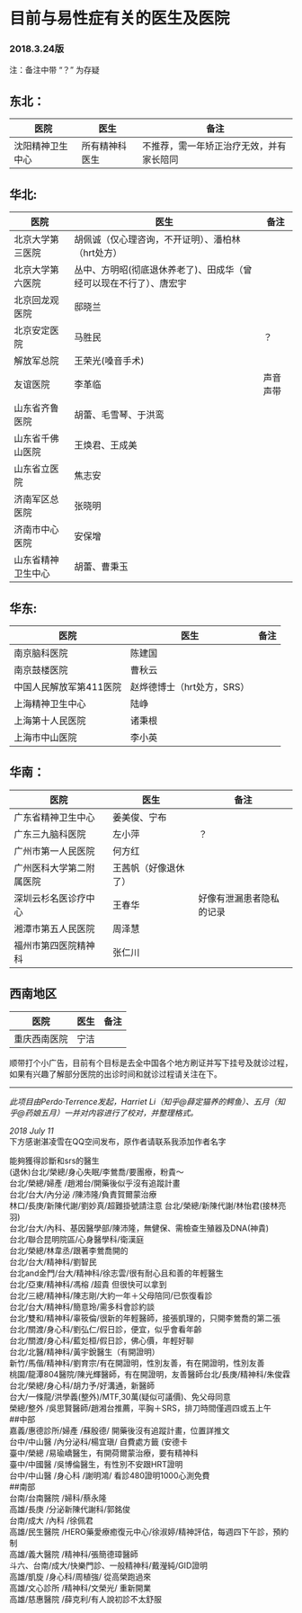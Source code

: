# 目前与易性症有关的医生及医院

### 2018.3.24版

注：备注中带 “？” 为存疑

## 东北：
| 医院 | 医生 | 备注 |
|-------|--------|--------|
| 沈阳精神卫生中心 | 所有精神科医生 | 不推荐，需一年矫正治疗无效，并有家长陪同 |

## 华北:
| 医院 | 医生 | 备注 |
|-------|--------|--------|
|北京大学第三医院|胡佩诚（仅心理咨询，不开证明）、潘柏林（hrt处方）| |
|北京大学第六医院|丛中、方明昭(彻底退休养老了)、田成华（曾经可以现在不行了）、唐宏宇| |
|北京回龙观医院|邸晓兰| |
|北京安定医院|马胜民|？|
|解放军总院|王荣光(嗓音手术)| |
|友谊医院|李革临|声音声带 |
|山东省齐鲁医院|胡蕾、毛雪琴、于洪鸾| |
|山东省千佛山医院|王焕君、王成美| |
|山东省立医院|焦志安| |
|济南军区总医院|张晓明| |
|济南市中心医院|安保增| |
|山东省精神卫生中心|胡蕾、曹秉玉| |

## 华东:
| 医院 | 医生 | 备注 |
|-------|--------|--------|
|南京脑科医院|陈建国| |
|南京鼓楼医院|曹秋云| |
|中国人民解放军第411医院|赵烨德博士（hrt处方，SRS）| |
|上海精神卫生中心|陆峥| |
|上海第十人民医院|诸秉根| |
|上海市中山医院|李小英| |

## 华南：
| 医院 | 医生 | 备注 |
|-------|--------|--------|
|广东省精神卫生中心|姜美俊、宁布| |
|广东三九脑科医院|左小萍|？|
|广州市第一人民医院|何方红| |
|广州医科大学第二附属医院|王茜帆（好像退休了）| |
|深圳云杉名医诊疗中心|王春华|好像有泄漏患者隐私的记录 |
|湘潭市第五人民医院|周泽慧| |
|福州市第四医院精神科|张仁川| |

## 西南地区
| 医院 | 医生 | 备注 |
|-------|--------|--------|
|重庆西南医院|宁洁| |

顺带打个小广告，目前有个目标是去全中国各个地方刷证并写下挂号及就诊过程，如果有兴趣了解部分医院的出诊时间和就诊过程请关注在下。

---
*此项目由Perdo·Terrence发起，Harriet Li（知乎@薛定猫养的鳄鱼）、五月（知乎@药娘五月）一并对内容进行了校对，并整理格式。*

*2018 July 11* 
 <br>
下方感谢湛凌雪在QQ空间发布，原作者请联系我添加作者名字 <br>

能夠獲得診斷和srs的醫生 <br>
(退休)台北/榮總/身心失眠/李鶯喬/要團療，粉貴～ <br>
台北/榮總/婦產    /趙湘台/開藥後似乎沒有追蹤計畫 <br>
台北/台大/內分泌  /陳沛隆/負責賀爾蒙治療 <br>
林口/長庚/新陳代謝/劉妙真/超難掛號請注意
台北/榮總/新陳代謝/林怡君(接林亮羽) <br>
台北/台大/內科、基因醫學部/陳沛隆，無健保、需檢查生殖器及DNA(神貴)  <br>
台北/聯合昆明院區/心身醫學科/衛漢庭 <br>
台北/榮總/林韋丞/跟著李鶯喬開的 <br>
台北/台大/精神科/劉智民 <br>
台北and金門/台大/精神科/徐志雲/很有耐心且和善的年輕醫生 <br>
台北/亞東/精神科/馮榕  /超貴 但很快可以拿到 <br>
台北/三總/精神科/陳志剛/大約一年＋父母陪同/已恢復看診 <br>
台北/台大/精神科/簡意玲/需多科會診約談 <br>
台北/雙和/精神科/辜筱倫/很新的年輕醫師，接張凱理的，只開李鶯喬的第二張 <br>
台北/關渡/身心科/劉弘仁/假日診，便宜，似乎會看年齡 <br>
台北/關渡/身心科/藍彣桓/假日診，佛心價，年輕好聊 <br>
台北/北醫/精神科/黃宇銳醫生（有開證明） <br>
新竹/馬偕/精神科/劉育宗/有在開證明，性別友善，有在開證明，性別友善 <br>
桃園/龍潭804醫院/陳光輝醫師，有在開證明，友善醫師台北/長庚/精神科/朱俊霖 <br>
台北/榮總/身心科/胡力予/好溝通，新醫師 <br>
台大/一條龍/洪學義(整外)/MTF,30萬(疑似可議價)、免父母同意 <br>
榮總/整外  /吳思賢醫師/趙湘台推薦，平胸＋SRS，排刀時間僅週四或五上午 <br>
##中部 <br>
嘉義/惠德診所/婦產    /蘇殷德/ 開藥後沒有追蹤計畫，位置詳推文 <br>
台中/中山醫  /內分泌科/楊宜瑱/ 自費處方籤 (安德卡 <br>
臺中/榮總    /易瑜嶠醫生，有開荷爾蒙治療，要有精神科 <br>
臺中/中國醫  /吳博倫醫生，有性別不安跟HRT證明 <br>
台中/中山醫  /身心科  /謝明鴻/ 看診480證明1000心測免費 <br>
##南部 <br>
台南/台南醫院  /婦科/蔡永隆 <br>
高雄/長庚      /分泌新陳代謝科/郭銘俊 <br>
台南/成大      /內科  /徐佩君 <br>
高雄/民生醫院  /HERO藥愛療癒復元中心/徐淑婷/精神評估，每週四下午診，預約制 <br>
高雄/義大醫院  /精神科/張簡德璋醫師 <br>
斗六、台南/成大/快樂門診、一般精神科/戴瀅純/GID證明 <br>
高雄/凱旋      /身心科/周植強/ 從高榮跑過來 <br>
高雄/文心診所  /精神科/文榮光/ 重新開業 <br>
高雄/慈惠醫院         /薛克利/有人說初診不太舒服 <br>

